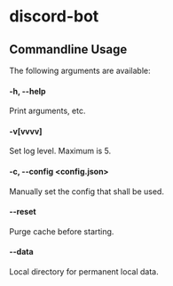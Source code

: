 # discord-bot

## Commandline Usage

The following arguments are available:

#### -h, --help

  Print arguments, etc.
  
#### -v[vvvv]

Set log level. Maximum is 5.

#### -c, --config <config.json>

Manually set the config that shall be used.

#### --reset

Purge cache before starting.

#### --data <directory>

Local directory for permanent local data.
